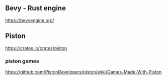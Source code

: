 
## Bevy  - Rust engine

https://bevyengine.org/

## Piston

https://crates.io/crates/piston

### piston games
https://github.com/PistonDevelopers/piston/wiki/Games-Made-With-Piston
